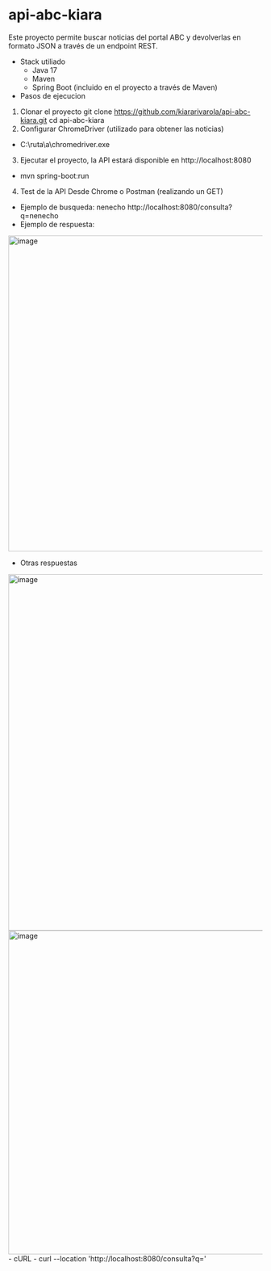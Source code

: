 # api-abc-kiara
Este proyecto permite buscar noticias del portal ABC y devolverlas en formato JSON a través de un endpoint REST.
- Stack utiliado
  - Java 17
  - Maven
  - Spring Boot (incluido en el proyecto a través de Maven)
- Pasos de ejecucion
1. Clonar el proyecto
git clone https://github.com/kiararivarola/api-abc-kiara.git
cd api-abc-kiara
2. Configurar ChromeDriver (utilizado para obtener las noticias)
- C:\ruta\a\chromedriver.exe
3. Ejecutar el proyecto, la API estará disponible en http://localhost:8080
- mvn spring-boot:run
4. Test de la API
Desde Chrome o Postman (realizando un GET)
- Ejemplo de busqueda: nenecho
http://localhost:8080/consulta?q=nenecho
- Ejemplo de respuesta:
<img width="979" height="625" alt="image" src="https://github.com/user-attachments/assets/67046024-3b87-4167-a018-6aebb1d354ca" />

- Otras respuestas
<img width="1482" height="705" alt="image" src="https://github.com/user-attachments/assets/04525d06-f564-4394-bd7d-930ed73286bf" />
<img width="1473" height="641" alt="image" src="https://github.com/user-attachments/assets/dabfe043-ddff-4467-9ad3-f9da69b046bc" />
- cURL
- curl --location 'http://localhost:8080/consulta?q='



